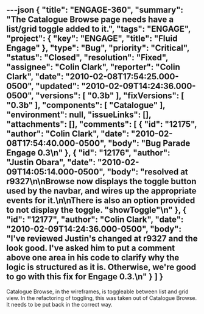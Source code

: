 ---json
{
  "title": "ENGAGE-360",
  "summary": "The Catalogue Browse page needs have a list/grid toggle added to it.",
  "tags": "ENGAGE",
  "project": {
    "key": "ENGAGE",
    "title": "Fluid Engage"
  },
  "type": "Bug",
  "priority": "Critical",
  "status": "Closed",
  "resolution": "Fixed",
  "assignee": "Colin Clark",
  "reporter": "Colin Clark",
  "date": "2010-02-08T17:54:25.000-0500",
  "updated": "2010-02-09T14:24:36.000-0500",
  "versions": [
    "0.3b"
  ],
  "fixVersions": [
    "0.3b"
  ],
  "components": [
    "Catalogue"
  ],
  "environment": null,
  "issueLinks": [],
  "attachments": [],
  "comments": [
    {
      "id": "12175",
      "author": "Colin Clark",
      "date": "2010-02-08T17:54:40.000-0500",
      "body": "Bug Parade Engage 0.3\n"
    },
    {
      "id": "12176",
      "author": "Justin Obara",
      "date": "2010-02-09T14:05:14.000-0500",
      "body": "resolved at r9327\n\nBrowse now displays the toggle button used by the navbar, and wires up the appropriate events for it.\n\nThere is also an option provided to not display the toggle. \"showToggle\"\n"
    },
    {
      "id": "12177",
      "author": "Colin Clark",
      "date": "2010-02-09T14:24:36.000-0500",
      "body": "I've reviewed Justin's changed at r9327 and the look good. I've asked him to put a comment above one area in his code to clarify why the logic is structured as it is. Otherwise, we're good to go with this fix for Engage 0.3.\n"
    }
  ]
}
---
Catalogue Browse, in the wireframes, is toggleable between list and grid view. In the refactoring of toggling, this was taken out of Catalogue Browse. It needs to be put back in the correct way.

        
